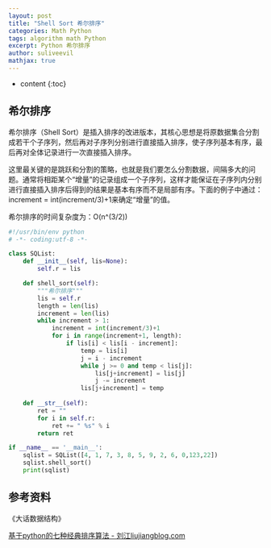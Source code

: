 ```yaml
---
layout: post
title: "Shell Sort 希尔排序"
categories: Math Python
tags: algorithm math Python
excerpt: Python 希尔排序
author: suliveevil
mathjax: true
---
```


* content
{:toc}
## 希尔排序

希尔排序（Shell Sort）是插入排序的改进版本，其核心思想是将原数据集合分割成若干个子序列，然后再对子序列分别进行直接插入排序，使子序列基本有序，最后再对全体记录进行一次直接插入排序。

这里最关键的是跳跃和分割的策略，也就是我们要怎么分割数据，间隔多大的问题。通常将相距某个“增量”的记录组成一个子序列，这样才能保证在子序列内分别进行直接插入排序后得到的结果是基本有序而不是局部有序。下面的例子中通过：increment = int(increment/3)+1来确定“增量”的值。

希尔排序的时间复杂度为：O(n^(3/2))

```python
#!/usr/bin/env python
# -*- coding:utf-8 -*-

class SQList:
    def __init__(self, lis=None):
        self.r = lis

    def shell_sort(self):
        """希尔排序"""
        lis = self.r
        length = len(lis)
        increment = len(lis)
        while increment > 1:
            increment = int(increment/3)+1
            for i in range(increment+1, length):
                if lis[i] < lis[i - increment]:
                    temp = lis[i]
                    j = i - increment
                    while j >= 0 and temp < lis[j]:
                        lis[j+increment] = lis[j]
                        j -= increment
                    lis[j+increment] = temp
    
    def __str__(self):
        ret = ""
        for i in self.r:
            ret += " %s" % i
        return ret

if __name__ == '__main__':
    sqlist = SQList([4, 1, 7, 3, 8, 5, 9, 2, 6, 0,123,22])
    sqlist.shell_sort()
    print(sqlist)
```

## 参考资料

《大话数据结构》

[基于python的七种经典排序算法 - 刘江liujiangblog.com](https://www.cnblogs.com/feixuelove1009/p/6143539.html)

